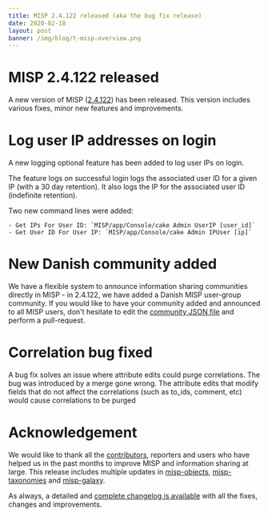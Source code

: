 ```yaml
---
title: MISP 2.4.122 released (aka the bug fix release)
date: 2020-02-18
layout: post
banner: /img/blog/t-misp-overview.png
---
```


# MISP 2.4.122 released

A new version of MISP ([2.4.122](https://github.com/MISP/MISP/tree/v2.4.122)) has been released. This version includes various fixes, minor new features and improvements.

# Log user IP addresses on login

A new logging optional feature has been added to log user IPs on login.

The feature logs on successful login logs the associated user ID for a given IP (with a 30 day retention). It also logs the IP for the associated user ID (indefinite retention).

Two new command lines were added:

    - Get IPs For User ID: `MISP/app/Console/cake Admin UserIP [user_id]`
    - Get User ID For User IP: `MISP/app/Console/cake Admin IPUser [ip]`

# New Danish community added

We have a flexible system to announce information sharing communities directly in MISP - in 2.4.122, we have added a Danish MISP user-group community. If you would like to have your community added and announced to all MISP users, don't hesitate to edit the [community JSON file](https://github.com/MISP/MISP/blob/2.4/app/files/community-metadata/defaults.json) and perform a pull-request.

# Correlation bug fixed

A bug fix solves an issue where attribute edits could purge correlations. The bug was introduced by a merge gone wrong. The attribute edits that modify fields that do not affect the correlations (such as to_ids, comment, etc) would cause correlations to be purged

# Acknowledgement

We would like to thank all the [contributors](https://www.misp-project.org/contributors), reporters and users who have helped us in the past months to improve MISP and information sharing at large. This release includes multiple updates in [misp-objects](https://www.misp-project.org/objects.html), [misp-taxonomies](https://www.misp-project.org/taxonomies.html) and [misp-galaxy](https://www.misp-project.org/galaxy.html).

As always, a detailed and [complete changelog is available](https://www.misp-project.org/Changelog.txt) with all the fixes, changes and improvements.


